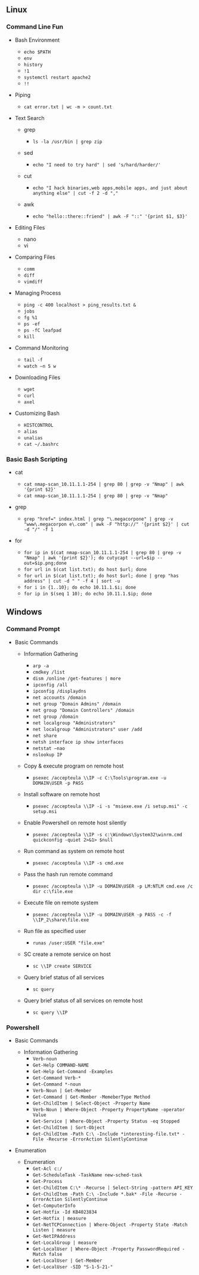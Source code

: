 ## Linux

### Command Line Fun

- Bash Environment
	- `echo $PATH`
	- `env`
	- `history`
	- `!1`
	- `systemctl restart apache2`
	- `!!`

- Piping
	- `cat error.txt | wc -m > count.txt`

- Text Search
	- grep
		- `ls -la /usr/bin | grep zip`

	- sed
		- `echo "I need to try hard" | sed 's/hard/harder/'`

	- cut
		- `echo "I hack binaries,web apps,mobile apps, and just about anything else" | cut -f 2 -d ","`

	- awk
		- `echo "hello::there::friend" | awk -F "::" '{print $1, $3}'`

- Editing Files
	- nano
	- vi

- Comparing Files
	- `comm`
	- `diff`
	- `vimdiff`

- Managing Process
	- `ping -c 400 localhost > ping_results.txt &`
	- `jobs`
	- `fg %1`
	- `ps -ef`
	- `ps -fC leafpad`
	- `kill`

- Command Monitoring
	- `tail -f`
	- `watch –n 5 w`

- Downloading Files
	- `wget`
	- `curl`
	- `axel`

- Customizing Bash
	- `HISTCONTROL`
	- `alias`
	- `unalias`
	- `cat ~/.bashrc`

### Basic Bash Scripting

- cat
	- `cat nmap-scan_10.11.1.1-254 | grep 80 | grep -v "Nmap" | awk '{print $2}'`
	- `cat nmap-scan_10.11.1.1-254 | grep 80 | grep -v "Nmap"`

- grep
	- `grep "href=" index.html | grep "\.megacorpone" | grep -v "www\.megacorpon e\.com" | awk -F "http://" '{print $2}' | cut -d "/" -f 1`

- for
	- `for ip in $(cat nmap-scan_10.11.1.1-254 | grep 80 | grep -v "Nmap" | awk '{print $2}'); do cutycapt --url=$ip --out=$ip.png;done`
	- `for url in $(cat list.txt); do host $url; done`
	- `for url in $(cat list.txt); do host $url; done | grep "has address" | cut -d " " -f 4 | sort -u`
	- `for i in {1..10}; do echo 10.11.1.$i; done`
	- `for ip in $(seq 1 10); do echo 10.11.1.$ip; done`


## Windows

### Command Prompt

- Basic Commands
	- Information Gathering
		- `arp -a`
		- `cmdkey /list`
		- `dism /online /get-features | more`
		- `ipconfig /all`
		- `ipconfig /displaydns`
		- `net accounts /domain`
		- `net group "Domain Admins" /domain`
		- `net group "Domain Controllers" /domain`
		- `net group /domain`
		- `net localgroup "Administrators"`
		- `net localgroup "Administrators" user /add`
		- `net share`
		- `netsh interface ip show interfaces`
		- `netstat –nao`
		- `nslookup IP`
  
	- Copy & execute program on remote host
		- `psexec /accepteula \\IP -c C:\Tools\program.exe -u DOMAIN\USER -p PASS`

	- Install software on remote host
		- `psexec /accepteula \\IP -i -s "msiexe.exe /i setup.msi" -c setup.msi`

	- Enable Powershell on remote host silently
		- `psexec /accepteula \\IP -s c:\Windows\System32\winrm.cmd quickconfig -quiet 2>&1> $null`

	- Run command as system on remote host
		- `psexec /accepteula \\IP -s cmd.exe`

	- Pass the hash run remote command
		- `psexec /accepteula \\IP -u DOMAIN\USER -p LM:NTLM cmd.exe /c dir c:\file.exe`

	- Execute file on remote system
		- `psexec /accepteula \\IP -u DOMAIN\USER -p PASS -c -f \\IP_2\share\file.exe`

	- Run file as specified user
		- `runas /user:USER "file.exe"`

	- SC create a remote service on host
		- `sc \\IP create SERVICE`

	- Query brief status of all services
		- `sc query`

	- Query brief status of all services on remote host 
		- `sc query \\IP`

### Powershell

- Basic Commands
	- Information Gathering
		- `Verb-noun`
		- `Get-Help COMMAND-NAME`
		- `Get-Help Get-Command -Examples`
		- `Get-Command Verb-*`
		- `Get-Command *-noun`
		- `Verb-Noun | Get-Member`
		- `Get-Command | Get-Member -MemeberType Method`
		- `Get-ChildItem | Select-Object -Property Name`
		- `Verb-Noun | Where-Object -Property PropertyName -operator Value`
		- `Get-Service | Where-Object -Property Status -eq Stopped`
		- `Get-ChildItem | Sort-Object`
		- `Get-ChildItem -Path C:\ -Include *interesting-file.txt* -File -Recurse -ErrorAction SilentlyContinue`

- Enumeration
	- Enumeration
		- `Get-Acl c:/`
		- `Get-ScheduleTask -TaskName new-sched-task`
		- `Get-Process`
		- `Get-ChildItem C:\* -Recurse | Select-String -pattern API_KEY`
		- `Get-ChildItem -Path C:\ -Include *.bak* -File -Recurse -ErrorAction SilentlyContinue`
		- `Get-ComputerInfo`
		- `Get-Hotfix -Id KB4023834`
		- `Get-Hotfix | measure`
		- `Get-NetTCPConnection | Where-Object -Property State -Match Listen | measure`
		- `Get-NetIPAddress`
		- `Get-LocalGroup | measure`
		- `Get-LocalUser | Where-Object -Property PasswordRequired -Match false`
		- `Get-LocalUser | Get-Member`
		- `Get-LocalUser -SID "S-1-5-21-"`

